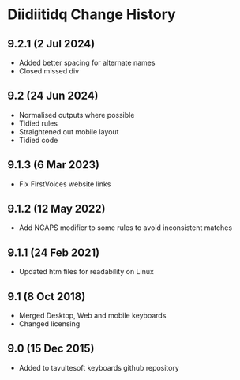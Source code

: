 Diidiitidq Change History
============================
9.2.1 (2 Jul 2024)
------------------
* Added better spacing for alternate names
* Closed missed div

9.2 (24 Jun 2024)
------------------
* Normalised outputs where possible
* Tidied rules
* Straightened out mobile layout
* Tidied code

9.1.3 (6 Mar 2023)
-------------------
* Fix FirstVoices website links

9.1.2 (12 May 2022)
-------------------
* Add NCAPS modifier to some rules to avoid inconsistent matches

9.1.1 (24 Feb 2021)
-------------------
* Updated htm files for readability on Linux

9.1 (8 Oct 2018)
-----------------
* Merged Desktop, Web and mobile keyboards
* Changed licensing

9.0 (15 Dec 2015)
-----------------

* Added to tavultesoft keyboards github repository
